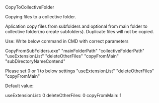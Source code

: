 CopyToCollectiveFolder


Copying files to a collective folder.

Aplication copy files from subfolders and optional from main folder to collective folder(no create subfolders). Duplicate files will not be copied.

Use:
Write below command in CMD with correct parameters


CopyFromSubFolders.exe" "mainFolderPath" "collectiveFolderPath" "useExtensionList" "deleteOtherFiles"  "copyFromMain" "subDirectoryNameContend"


Please set 0 or 1 to below settings
"useExtensionList" 
"deleteOtherFiles"  
"copyFromMain"

Default value:

useExtensionList: 0 
deleteOtherFiles: 0
copyFromMain: 1

